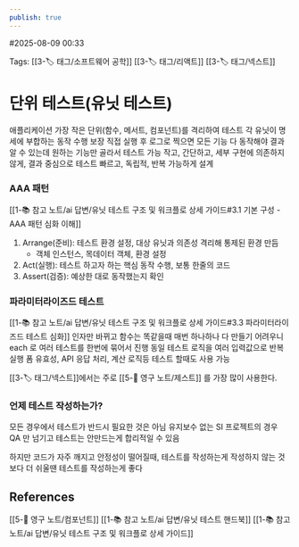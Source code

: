 ```yaml
---
publish: true
---
```

#2025-08-09 00:33

Tags: [[3-🏷️ 태그/소프트웨어 공학]] [[3-🏷️ 태그/리액트]] [[3-🏷️ 태그/넥스트]]

# 단위 테스트(유닛 테스트)
애플리케이션 가장 작은 단위(함수, 메서트, 컴포넌트)를 격리하여 테스트
각 유닛이 명세에 부합하는 동작 수행 보장
직접 실행 후 로그로 찍으면 모든 기능 다 동작해야 결과 알 수 있는데 원하는 기능만 골라서 테스트 가능
작고, 간단하고, 세부 구현에 의존하지 않게, 결과 중심으로 테스트
빠르고, 독립적, 반복 가능하게 설계

### AAA 패턴 
[[1-📚 참고 노트/ai 답변/유닛 테스트 구조 및 워크플로 상세 가이드#3.1 기본 구성 - AAA 패턴 심화 이해]]
1. Arrange(준비): 테스트 환경 설정, 대상 유닛과 의존성 격리해 통제된 환경 만듬
	- 객체 인스턴스, 목데이터 객체, 환경 설정
2. Act(실행): 테스트 하고자 하는 핵심 동작 수행, 보통 한줄의 코드
3. Assert(검증): 예상한 대로 동작했는지 확인

### 파라미터라이즈드 테스트
[[1-📚 참고 노트/ai 답변/유닛 테스트 구조 및 워크플로 상세 가이드#3.3 파라미터라이즈드 테스트 심화]]
인자만 바뀌고 함수는 똑같을때 매번 하나하나 다 만들기 어려우니 each 로 여러 테스트를 한번에 묶어서 진행
동일 테스트 로직을 여러 입력값으로 반복 실행
폼 유효성, API 응답 처리, 계산 로직등 테스트 할때도 사용 가능

[[3-🏷️ 태그/넥스트]]에서는 주로 [[5-💎 영구 노트/제스트]] 를 가장 많이 사용한다.

### 언제 테스트 작성하는가?
모든 경우에서 테스트가 반드시 필요한 것은 아님
유지보수 없는 SI 프로젝트의 경우 QA 만 넘기고 테스트는 안만드는게 합리적일 수 있음

하지만 코드가 자주 깨지고 안정성이 떨어질때, 
테스트를 작성하는게 작성하지 않는 것 보다 더 쉬울땐 테스트를 작성하는게 좋다


## References
 [[5-💎 영구 노트/컴포넌트]]
 [[1-📚 참고 노트/ai 답변/유닛 테스트 핸드북]]
 [[1-📚 참고 노트/ai 답변/유닛 테스트 구조 및 워크플로 상세 가이드]]